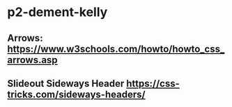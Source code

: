 # p2-dement-kelly

## Arrows: https://www.w3schools.com/howto/howto_css_arrows.asp

## Slideout Sideways Header https://css-tricks.com/sideways-headers/

